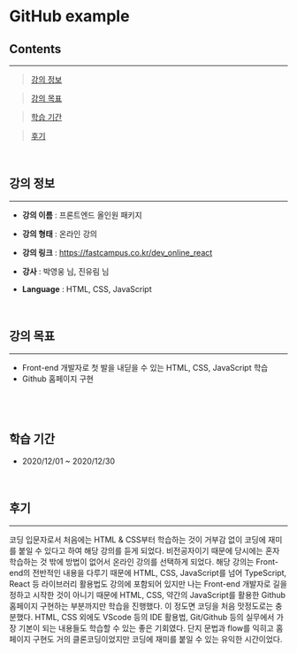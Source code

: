 # **GitHub example**

## **Contents**
---
> [강의 정보](#강의-정보)

> [강의 목표](#강의-목표)

> [학습 기간](#학습-기간)

> [후기](#후기)

&nbsp;

## **강의 정보**
---
* **강의 이름** : 프론트엔드 올인원 패키지

* **강의 형태** : 온라인 강의

* **강의 링크** : https://fastcampus.co.kr/dev_online_react

* **강사** : 박영웅 님, 진유림 님

* **Language** : HTML, CSS, JavaScript

&nbsp;

## **강의 목표**
---
* Front-end 개발자로 첫 발을 내딛을 수 있는 HTML, CSS, JavaScript 학습
* Github 홈페이지 구현

&nbsp;
---
## **학습 기간**

* 2020/12/01 ~ 2020/12/30

&nbsp;

## **후기**
---
코딩 입문자로서 처음에는 HTML & CSS부터 학습하는 것이 거부감 없이 코딩에 재미를 붙일 수 있다고 하여 해당 강의를 듣게 되었다.
비전공자이기 때문에 당시에는 혼자 학습하는 것 밖에 방법이 없어서 온라인 강의를 선택하게 되었다.
해당 강의는 Front-end의 전반적인 내용을 다루기 때문에 HTML, CSS, JavaScript를 넘어 TypeScript, React 등 라이브러리 활용법도 강의에 포함되어 있지만 나는 Front-end 개발자로 길을 정하고 시작한 것이 아니기 때문에 HTML, CSS, 약간의 JavaScript를 활용한 Github 홈페이지 구현하는 부분까지만 학습을 진행했다.
이 정도면 코딩을 처음 맛정도로는 충분했다.
HTML, CSS 외에도 VScode 등의 IDE 활용법, Git/Github 등의 실무에서 가장 기본이 되는 내용들도 학습할 수 있는 좋은 기회였다.
단지 문법과 flow를 익히고 홈페이지 구현도 거의 클론코딩이었지만 코딩에 재미를 붙일 수 있는 유익한 시간이었다.
